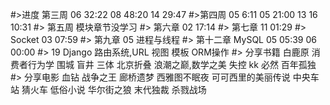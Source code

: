 #>进度
    第三周
        06  32:22
        08  48:20
        14  29:47
#>第四周
    05 6:11
    05 21:00
    13
    16 10:31
#> 第五周
    模块章节没学习
#> 第六章
    02 17:14
#> 第七章
    11 01:29
#> Socket
    03 07:59
#> 第九章
    05 进程与线程
#> 第十二章
    MySQL
    05 05:39
    06 00:00
#> 19 Django
    路由系统,URL
    视图
    模板
    ORM操作
#> 分享书籍
    白鹿原
    消费者行为学
    围城
    盲井
    三体
    北京折叠
    浪潮之巅,数学之美
    失控 kk 必然
    百年孤独
#> 分享电影
    血钻
    战争之王
    廊桥遗梦
    西雅图不眠夜
    可可西里的美丽传说
    中央车站
    猜火车
    低俗小说
    华尔街之狼
    末代独裁
    杀戮战场